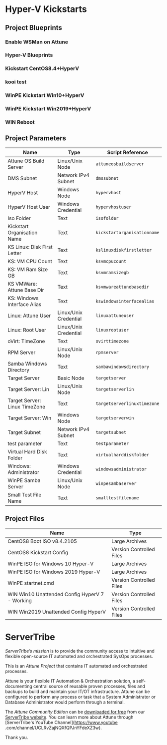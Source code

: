 
# Hyper-V Kickstarts




## Project Blueprints


### Enable WSMan on Attune


### Hyper-V Blueprints


### Kickstart CentOS8.4+HyperV


### kooi test


### WinPE Kickstart Win10+HyperV


### WinPE Kickstart Win2019+HyperV


### WIN Reboot





## Project Parameters


| Name | Type | Script Reference |
| ---- | ---- | ---------------- |
| Attune OS Build Server | Linux/Unix Node | `attuneosbuildserver` |
| DMS Subnet | Network IPv4 Subnet | `dmssubnet` |
| HyperV Host | Windows Node | `hypervhost` |
| HyperV Host User | Windows Credential | `hypervhostuser` |
| Iso Folder | Text | `isofolder` |
| Kickstart Organisation Name | Text | `kickstartorganisationname` |
| KS Linux: Disk First Letter | Text | `kslinuxdiskfirstletter` |
| KS: VM CPU Count | Text | `ksvmcpucount` |
| KS: VM Ram Size GB | Text | `ksvmramsizegb` |
| KS VMWare: Attune Base Dir | Text | `ksvmwareattunebasedir` |
| KS: Windows Interface Alias | Text | `kswindowsinterfacealias` |
| Linux: Attune User | Linux/Unix Credential | `linuxattuneuser` |
| Linux: Root User | Linux/Unix Credential | `linuxrootuser` |
| oVirt: TimeZone | Text | `ovirttimezone` |
| RPM Server | Linux/Unix Node | `rpmserver` |
| Samba Windows Directory | Text | `sambawindowsdirectory` |
| Target Server | Basic Node | `targetserver` |
| Target Server: Lin | Linux/Unix Node | `targetserverlin` |
| Target Server: Linux TimeZone | Text | `targetserverlinuxtimezone` |
| Target Server: Win | Windows Node | `targetserverwin` |
| Target Subnet | Network IPv4 Subnet | `targetsubnet` |
| test parameter | Text | `testparameter` |
| Virtual Hard Disk Folder | Text | `virtualharddiskfolder` |
| Windows: Administrator | Windows Credential | `windowsadministrator` |
| WinPE Samba Server | Linux/Unix Node | `winpesambaserver` |
| Small Test File Name | Text | `smalltestfilename` |




## Project Files


| Name | Type |
| ---- | ---- |
| CentOS8 Boot ISO v8.4.2105 | Large Archives |
| CentOS8 Kickstart Config | Version Controlled Files |
| WinPE ISO for Windows 10 Hyper-V | Large Archives |
| WinPE ISO for Windows 2019 Hyper-V | Large Archives |
| WinPE startnet.cmd | Version Controlled Files |
| WIN Win10 Unattended Config HyperV 7 - Working | Version Controlled Files |
| WIN Win2019 Unattended Config HyperV | Version Controlled Files |




# ServerTribe

*ServerTribe’s mission* is to provide the community access to intuitive and
flexible open-source IT automated and orchestrated SysOps processes.

This is an *Attune Project* that contains IT automated and orchestrated
processes.

Attune is your flexible IT Automation & Orchestration solution, a
self-documenting central source of reusable proven processes, files and
backups to build and maintain your IT/OT infrastructure. Attune can be
configured to perform any process or task that a System Administrator or
Database Administrator would perform through a terminal.

The *Attune Community Edition* can be
[downloaded for free](https://www.servertribe.com/comunity-edition/)
from our [ServerTribe website](https://www.servertribe.com/). You can learn
more about Attune through [ServerTribe's YouTube Channel](https://www.youtube
.com/channel/UCLRvZajNQXfQPJnYFdeXZ3w).


Thank you.
